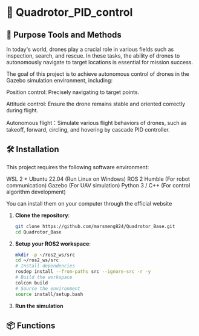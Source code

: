 # 🚀 Quadrotor_PID_control

## 📖 Purpose Tools and Methods
In today's world, drones play a crucial role in various fields such as inspection, search, and rescue. In these tasks, the ability of drones to autonomously navigate to target locations is essential for mission success.

The goal of this project is to achieve autonomous control of drones in the Gazebo simulation environment, including:

Position control: Precisely navigating to target points.

Attitude control: Ensure the drone remains stable and oriented correctly during flight.

Autonomous flight：Simulate various flight behaviors of drones, such as takeoff, forward, circling, and hovering by cascade PID controller.

## 🛠 Installation
This project requires the following software environment:

WSL 2 + Ubuntu 22.04 (Run Linux on Windows)
ROS 2 Humble (For robot communication)
Gazebo (For UAV simulation)
Python 3 / C++ (For control algorithm development)

You can install them on your computer through the official website

1. **Clone the repository**:
   ```bash
   git clone https://github.com/marsmeng824/Quadrotor_Base.git
   cd Quadrotor_Base
   

2. **Setup your ROS2 workspace**:
   ```bash   
   mkdir -p ~/ros2_ws/src
   cd ~/ros2_ws/src
   # Install dependencies
   rosdep install --from-paths src --ignore-src -r -y
   # Build the workspace
   colcon build
   # Source the environment
   source install/setup.bash
   
3. **Run the simulation**

## 📦 Functions
    

   
